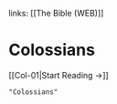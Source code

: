 links: [[The Bible (WEB)]]
# Colossians

[[Col-01|Start Reading →]]

```query 2021-09-27 15:55
"Colossians"
```